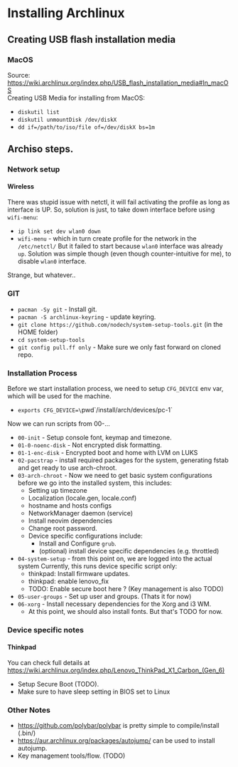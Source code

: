 Installing Archlinux
====================


## Creating USB flash installation media
### MacOS
Source: https://wiki.archlinux.org/index.php/USB_flash_installation_media#In_macOS  
Creating USB Media for installing from MacOS:
 - `diskutil list`
 - `diskutil unmountDisk /dev/diskX`
 - `dd if=/path/to/iso/file of=/dev/diskX bs=1m`

## Archiso steps.

### Network setup
#### Wireless
There was stupid issue with netctl, it will fail activating the profile
as long as interface is UP.
So, solution is just, to take down interface before using `wifi-menu`:
 - `ip link set dev wlan0 down`
 - `wifi-menu` - which in turn create profile for the network in the `/etc/netctl/`
But it failed to start because `wlan0` interface was already `up`. Solution was
simple though (even though counter-intuitive for me), to disable `wlan0` interface.

Strange, but whatever..

### GIT
 - `pacman -Sy git` - Install git.
 - `pacman -S archlinux-keyring` - update keyring.
 - `git clone https://github.com/nodech/system-setup-tools.git` (in the HOME folder)
 - `cd system-setup-tools`
 - `git config pull.ff only` - Make sure we only fast forward on cloned repo.

### Installation Process
 Before we start installation process, we need to setup `CFG_DEVICE` env var,
 which will be used for the machine.
  - `exports CFG_DEVICE=\`pwd\`/install/arch/devices/pc-1`
 
 Now we can run scripts from 00-...
  - `00-init` - Setup console font, keymap and timezone.
  - `01-0-noenc-disk` - Not encrypted disk formatting.
  - `01-1-enc-disk` - Encrypted boot and home with LVM on LUKS
  - `02-pacstrap` - install required packages for the system, generating fstab
  and get ready to use arch-chroot.
  - `03-arch-chroot` - Now we need to get basic system configurations before
  we go into the installed system, this includes:
    - Setting up timezone
    - Localization (locale.gen, locale.conf)
    - hostname and hosts configs
    - NetworkManager daemon (service)
    - Install neovim dependencies
    - Change root password.
    - Device specific configurations include:
      - Install and Configure `grub`. 
      - (optional) install device specific dependencies (e.g. throttled)
  - `04-system-setup` - from this point on, we are logged into the actual system
  Currently, this runs device specific script only:
    - thinkpad: Install firmware updates.
    - thinkpad: enable lenovo_fix
    - TODO: Enable secure boot here ? (Key management is also TODO)
  - `05-user-groups` - Set up user and groups. (Thats it for now)
  - `06-xorg` - Install necessary dependencies for the Xorg and i3 WM.
    - At this point, we should also install fonts. But that's TODO for now.

### Device specific notes
#### Thinkpad
 You can check full details at https://wiki.archlinux.org/index.php/Lenovo_ThinkPad_X1_Carbon_(Gen_6)

 - Setup Secure Boot (TODO).
 - Make sure to have sleep setting in BIOS set to Linux

### Other Notes
 - https://github.com/polybar/polybar is pretty simple to compile/install (.bin/)
 - https://aur.archlinux.org/packages/autojump/ can be used to install autojump.
 - Key management tools/flow. (TODO)
